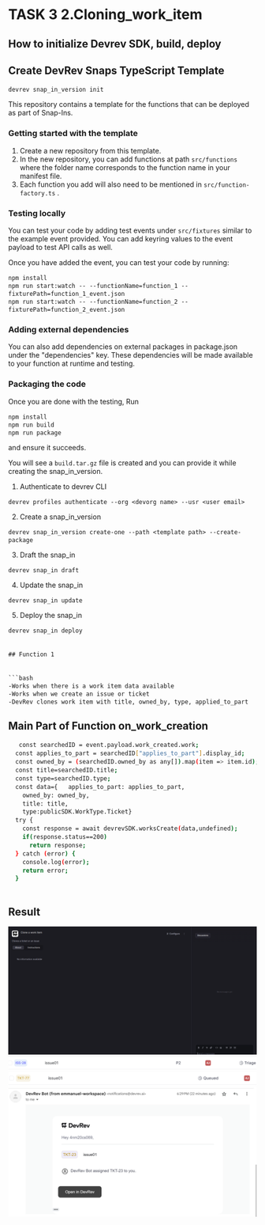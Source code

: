 
# TASK 3  2.Cloning_work_item


## How to initialize Devrev SDK, build, deploy 

## Create DevRev Snaps TypeScript Template
```
devrev snap_in_version init

```

This repository contains a template for the functions that can be deployed as
part of Snap-Ins.

### Getting started with the template
1. Create a new repository from this template.
2. In the new repository, you can add functions at path `src/functions` where the folder name corresponds to the function name in your manifest file.
3. Each function you add will also need to be mentioned in `src/function-factory.ts` .

### Testing locally
You can test your code by adding test events under `src/fixtures` similar to the example event provided. You can add keyring values to the event payload to test API calls as well.

Once you have added the event, you can test your code by running:
```
npm install
npm run start:watch -- --functionName=function_1 --fixturePath=function_1_event.json
npm run start:watch -- --functionName=function_2 --fixturePath=function_2_event.json
```

### Adding external dependencies
You can also add dependencies on external packages in package.json under the "dependencies" key. These dependencies will be made available to your function at runtime and testing.

### Packaging the code
Once you are done with the testing,
Run
```
npm install
npm run build
npm run package
```
and ensure it succeeds.

You will see a `build.tar.gz` file is created and you can provide it while creating the snap_in_version.


1. Authenticate to devrev CLI
```
devrev profiles authenticate --org <devorg name> --usr <user email>
```
2. Create a snap_in_version
```
devrev snap_in_version create-one --path <template path> --create-package
```
3. Draft the snap_in
```
devrev snap_in draft
```
4. Update the snap_in
```
devrev snap_in update
```
5. Deploy the snap_in
```
devrev snap_in deploy


## Function 1 


```bash
-Works when there is a work item data available 
-Works when we create an issue or ticket 
-DevRev clones work item with title, owned_by, type, applied_to_part
```
    
## Main Part of Function on_work_creation



```bash
   const searchedID = event.payload.work_created.work;
  const applies_to_part = searchedID["applies_to_part"].display_id;
  const owned_by = (searchedID.owned_by as any[]).map(item => item.id);
  const title=searchedID.title;
  const type=searchedID.type;
  const data={   applies_to_part: applies_to_part,
    owned_by: owned_by,
    title: title,
    type:publicSDK.WorkType.Ticket}
  try {
    const response = await devrevSDK.worksCreate(data,undefined);
    if(response.status==200)
      return response;
  } catch (error) {
    console.log(error);
    return error;
  }
  
```

## Result

![App Screenshot](Screenshots/pic.png)
![App Screenshot](Screenshots/pic2.png)
![App Screenshot](Screenshots/pic3.png)
![App Screenshot](Screenshots/pic4.png)
